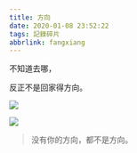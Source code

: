 ```yaml
---
title: 方向
date: 2020-01-08 23:52:22
tags: 記錄碎片
abbrlink: fangxiang
---
```


不知道去哪，

反正不是回家得方向。

![](https://f7ionsy-1251389397.cos.ap-shanghai.myqcloud.com/image/%E6%96%B9%E5%90%91/QQ%E5%9B%BE%E7%89%8720200108235131.jpg)

![](https://f7ionsy-1251389397.cos.ap-shanghai.myqcloud.com/image/%E6%96%B9%E5%90%91/QQ%E5%9B%BE%E7%89%8720200108235201.jpg)

> 没有你的方向，都不是方向。

